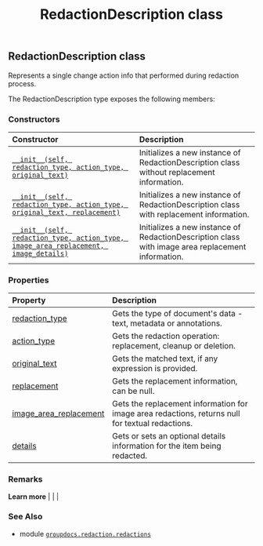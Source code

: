 ﻿---
title: RedactionDescription class
second_title: GroupDocs.Redaction for Python via .NET API References
description: 
type: docs
weight: 170
url: /groupdocs.redaction.redactions/redactiondescription/
is_root: false
---

## RedactionDescription class

Represents a single change action info that performed during redaction process.



The RedactionDescription type exposes the following members:

### Constructors
| Constructor | Description |
| :- | :- |
| [`__init__(self, redaction_type, action_type, original_text)`](/redaction/python-net/groupdocs.redaction.redactions/redactiondescription/__init__/#groupdocs.redaction.redactions.redactiontype-groupdocs.redaction.redactions.redactionactiontype-str) | Initializes a new instance of RedactionDescription class without replacement information. |
| [`__init__(self, redaction_type, action_type, original_text, replacement)`](/redaction/python-net/groupdocs.redaction.redactions/redactiondescription/__init__/#groupdocs.redaction.redactions.redactiontype-groupdocs.redaction.redactions.redactionactiontype-str-groupdocs.redaction.redactions.textreplacement) | Initializes a new instance of RedactionDescription class with replacement information. |
| [`__init__(self, redaction_type, action_type, image_area_replacement, image_details)`](/redaction/python-net/groupdocs.redaction.redactions/redactiondescription/__init__/#groupdocs.redaction.redactions.redactiontype-groupdocs.redaction.redactions.redactionactiontype-groupdocs.redaction.redactions.regionreplacementoptions-str) | Initializes a new instance of RedactionDescription class with image area replacement information. |


### Properties
| Property | Description |
| :- | :- |
| [redaction_type](/redaction/python-net/groupdocs.redaction.redactions/redactiondescription/redaction_type) | Gets the type of document's data - text, metadata or annotations. |
| [action_type](/redaction/python-net/groupdocs.redaction.redactions/redactiondescription/action_type) | Gets the redaction operation: replacement, cleanup or deletion. |
| [original_text](/redaction/python-net/groupdocs.redaction.redactions/redactiondescription/original_text) | Gets the matched text, if any expression is provided. |
| [replacement](/redaction/python-net/groupdocs.redaction.redactions/redactiondescription/replacement) | Gets the replacement information, can be null. |
| [image_area_replacement](/redaction/python-net/groupdocs.redaction.redactions/redactiondescription/image_area_replacement) | Gets the replacement information for image area redactions, returns null for textual redactions. |
| [details](/redaction/python-net/groupdocs.redaction.redactions/redactiondescription/details) | Gets or sets an optional details information for the item being redacted. |



### Remarks 


**Learn more** |
|
 |

### See Also
* module [`groupdocs.redaction.redactions`](..)
